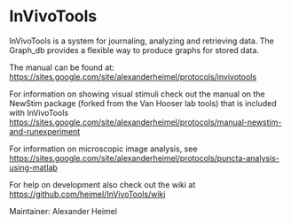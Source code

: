 # InVivoTools #

InVivoTools is a system for journaling, analyzing and retrieving data. The Graph_db provides a flexible way to produce graphs for stored data. 

The manual can be found at: <https://sites.google.com/site/alexanderheimel/protocols/invivotools>

For information on showing visual stimuli check out the manual on the NewStim package (forked from the Van Hooser lab tools) that is included with InVivoTools <https://sites.google.com/site/alexanderheimel/protocols/manual-newstim-and-runexperiment>

For information on microscopic image analysis, see <https://sites.google.com/site/alexanderheimel/protocols/puncta-analysis-using-matlab>

For help on development also check out the wiki at <https://github.com/heimel/InVivoTools/wiki>

Maintainer: Alexander Heimel
